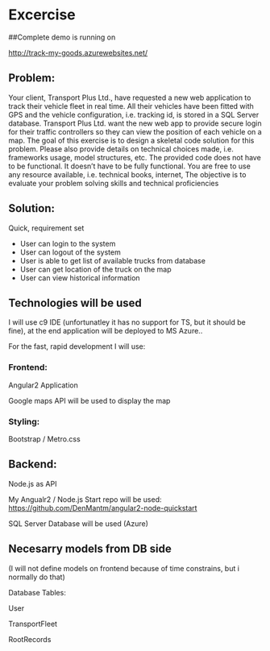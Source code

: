 Excercise
========================
##Complete demo is running on

http://track-my-goods.azurewebsites.net/

## Problem:
Your client, Transport Plus Ltd., have requested a new web application to track their vehicle fleet in real time. All their vehicles have been fitted with GPS and the vehicle configuration, i.e. tracking id, is stored in a SQL Server database. Transport Plus Ltd. want the new web app to provide secure login for their traffic controllers so they can view the position of each vehicle on a map.
The goal of this exercise is to design a skeletal code solution for this problem. Please also provide details on technical choices made, i.e. frameworks usage, model structures, etc. The provided code does not have to be functional.
It doesn’t have to be fully functional. You are free to use any resource available, i.e. technical books, internet, The objective is to evaluate your problem solving skills and technical proficiencies

## Solution:
Quick, requirement set
- User can login to the system
- User can logout of the system
- User is able to get list of available trucks from database
- User can get location of the truck on the map
- User can view historical information

## Technologies will be used

I will use c9 IDE (unfortunatley it has no support for TS, but it should be fine),
at the end application will be deployed to MS Azure..

For the fast, rapid development I will use:
### Frontend: 
Angular2 Application

Google maps API will be used to display the map
### Styling: 
Bootstrap / Metro.css
## Backend: 
Node.js as API

My Angualr2 / Node.js Start repo will be used: https://github.com/DenMantm/angular2-node-quickstart

SQL Server Database will be used (Azure)

## Necesarry models from DB side
(I will not define models on frontend because of time constrains, but i normally do that)

Database Tables:

User

TransportFleet

RootRecords
